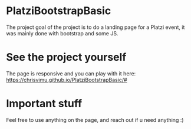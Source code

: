 # PlatziBootstrapBasic

The project goal of the project is to do a landing page for a Platzi event, it was mainly done with bootstrap and some JS. 

# See the project yourself

The page is responsive and you can play with it here: https://chrisvimu.github.io/PlatziBootstrapBasic/#

# Important stuff

Feel free to use anything on the page, and reach out if u need anything :)
